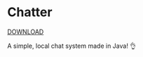 # Chatter
[DOWNLOAD](https://github.com/maltebp/Chatter/releases/latest)

A simple, local chat system made in Java! 👌
